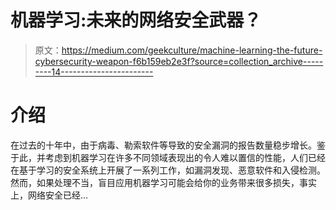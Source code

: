 # 机器学习:未来的网络安全武器？

> 原文：<https://medium.com/geekculture/machine-learning-the-future-cybersecurity-weapon-f6b159eb2e3f?source=collection_archive---------14----------------------->

# 介绍

在过去的十年中，由于病毒、勒索软件等导致的安全漏洞的报告数量稳步增长。鉴于此，并考虑到机器学习在许多不同领域表现出的令人难以置信的性能，人们已经在基于学习的安全系统上开展了一系列工作，如漏洞发现、恶意软件和入侵检测。然而，如果处理不当，盲目应用机器学习可能会给你的业务带来很多损失，事实上，网络安全已经…